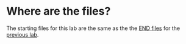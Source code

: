 # Where are the files?

The starting files for this lab are the same as the the [END files](https://github.com/microsoft/copilot-camp/tree/main/src/extend-m365-copilot/path-e-lab03-build-declarative-copilot/trey-research-lab03-END) for the [previous lab](https://microsoft.github.io/copilot-camp/pages/extend-m365-copilot/03-build-declarative-copilot/).
